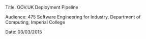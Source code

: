 Title: GOV.UK Deployment Pipeline

Audience: 475 Software Engineering for Industry, Department of Computing, Imperial College

Date: 03/03/2015
